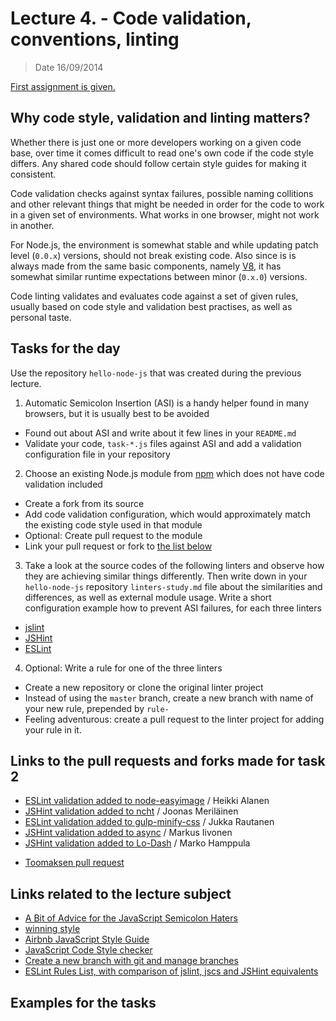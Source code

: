 # Lecture 4. - Code validation, conventions, linting

> Date 16/09/2014

[First assignment is given.](../assignments/1-command-line.md)

## Why code style, validation and linting matters?

Whether there is just one or more developers working on a given code base, over time it comes
difficult to read one's own code if the code style differs.
Any shared code should follow certain style guides for making it consistent.

Code validation checks against syntax failures, possible naming collitions and other relevant things
that might be needed in order for the code to work in a given set of environments.
What works in one browser, might not work in another.

For Node.js, the environment is somewhat stable and while updating patch level (`0.0.x`) versions, should not break existing code.
Also since is is always made from the same basic components, namely [V8][], it has somewhat similar runtime expectations
between minor (`0.x.0`) versions.

Code linting validates and evaluates code against a set of given rules, usually based on code style and validation best
practises, as well as personal taste.

## Tasks for the day

Use the repository `hello-node-js` that was created during the previous lecture.

1. Automatic Semicolon Insertion (ASI) is a handy helper found in many browsers, but it is usually best to be avoided
  - Found out about ASI and write about it few lines in your `README.md`
  - Validate your code, `task-*.js` files against ASI and add a validation configuration file in your repository
2. Choose an existing Node.js module from [npm][] which does not have code validation included
  - Create a fork from its source
  - Add code validation configuration, which would approximately match the existing code style used in that module
  - Optional: Create pull request to the module
  - Link your pull request or fork to [the list below](#links-to-the-pull-requests-and-forks-made-for-task-2)
3. Take a look at the source codes of the following linters and observe how they are achieving similar
  things differently. Then write down in your `hello-node-js` repository `linters-study.md` file
  about the similarities and differences, as well as external module usage.
  Write a short configuration example how to prevent ASI failures, for each three linters
  - [jslint](http://jslint.com/ "jslint")
  - [JSHint](http://jshint.com/ "JSHint")
  - [ESLint](http://eslint.org/ "ESLint")
4. Optional: Write a rule for one of the three linters
  - Create a new repository or clone the original linter project
  - Instead of using the `master` branch, create a new branch with name of your new rule, prepended by `rule-`
  - Feeling adventurous: create a pull request to the linter project for adding your rule in it.

## Links to the pull requests and forks made for task 2

- [ESLint validation added to node-easyimage](https://github.com/hacksparrow/node-easyimage/pull/39) / Heikki Alanen
- [JSHint validation added to ncht](https://github.com/nenv/ncht/pull/1) / Joonas Meriläinen
- [ESLint validation added to gulp-minify-css](https://github.com/jukra/gulp-minify-css/commit/f59052132eccd2d85a6140e0c2db3756e8ed1cf2) / Jukka Rautanen
- [JSHint validation added to async](https://github.com/mpiivonen/async) / Markus Iivonen
- [JSHint validation added to Lo-Dash](https://github.com/Markoham/lodash/commit/93405e7dfceca7b11dcc67c134907d516c9738f4) / Marko Hamppula
* [Toomaksen pull request](https://github.com/tfjorge/tellki-agent)

## Links related to the lecture subject

* [A Bit of Advice for the JavaScript Semicolon Haters](http://benalman.com/news/2013/01/advice-javascript-semicolon-haters/ "A Bit of Advice for the JavaScript Semicolon Haters")
* [winning style](https://github.com/Seravo/js-winning-style "JavaScript, the winning style")
* [Airbnb JavaScript Style Guide](https://github.com/airbnb/javascript "Airbnb JavaScript Style Guide - A mostly reasonable approach to JavaScript")
* [JavaScript Code Style checker](https://github.com/jscs-dev/node-jscs "JavaScript Code Style checker")
* [Create a new branch with git and manage branches](https://github.com/Kunena/Kunena-Forum/wiki/Create-a-new-branch-with-git-and-manage-branches "Create a new branch with git and manage branches")
* [ESLint Rules List, with comparison of jslint, jscs and JSHint equivalents](https://docs.google.com/spreadsheet/ccc?key=0Ap5QGaRT4AJ_dGV6VXBlMEw3NHhVRl9vQ0lIX2FnVlE&usp=drive_web#gid=0 "ESLint Rules List")

[V8]: https://code.google.com/p/v8/ "V8 is written in C++ and is used in Google Chrome, the open source browser from Google"
[npm]: https://www.npmjs.com/ "Node Packaged Modules"


## Examples for the tasks

